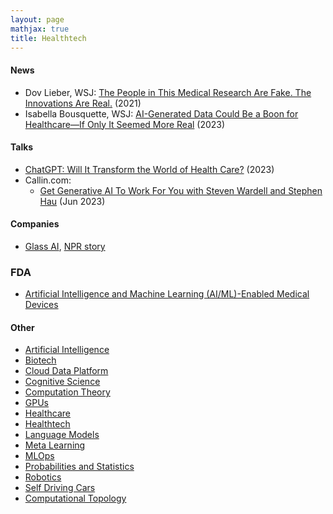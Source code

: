 ```yaml
---
layout: page
mathjax: true
title: Healthtech
---
```

#### News
* Dov Lieber, WSJ: [The People in This Medical Research Are Fake. The Innovations Are Real.](https://www.wsj.com/articles/the-people-in-this-medical-research-are-fake-the-innovations-are-real-11617717623) (2021)
* Isabella Bousquette, WSJ: [AI-Generated Data Could Be a Boon for Healthcare—If Only It Seemed More Real](https://www.wsj.com/articles/ai-generated-data-could-be-a-boon-for-healthcareif-only-it-seemed-more-real-5bfe52dd?mod=hp_minor_pos4) (2023)

#### Talks
* [ChatGPT: Will It Transform the World of Health Care?](https://www.youtube.com/watch?v=j-aOCuzfxUI&t=779s) (2023)
* Callin.com:
  * [Get Generative AI To Work For You with Steven Wardell and Stephen Hau](https://www.callin.com/episode/get-generative-ai-to-work-for-you-with-steven-CaEcnQcsCX) (Jun 2023)

#### Companies
* [Glass AI](https://glass.health), [NPR story](https://www.npr.org/sections/health-shots/2023/04/05/1167993888/chatgpt-medicine-artificial-intelligence-healthcare)

### FDA
* [Artificial Intelligence and Machine Learning (AI/ML)-Enabled Medical Devices](https://www.fda.gov/medical-devices/software-medical-device-samd/artificial-intelligence-and-machine-learning-aiml-enabled-medical-devices)

#### Other
* [Artificial Intelligence](/artificial_intelligence)
* [Biotech](/biotech)
* [Cloud Data Platform](/cloud_data_platform)
* [Cognitive Science](/cognitive_science)
* [Computation Theory](/computation_theory)
* [GPUs](/gpus)
* [Healthcare](/healthcare)
* [Healthtech](/healthtech)
* [Language Models](/language_models)
* [Meta Learning](/meta_learning)
* [MLOps](/mlops)
* [Probabilities and Statistics](/probabilities_and_statistics)
* [Robotics](/robotics)
* [Self Driving Cars](/self_driving_cars)
* [Computational Topology](/computational_topology)
